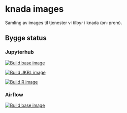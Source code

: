 # knada images

Samling av images til tjenester vi tilbyr i knada (on-prem).

## Bygge status

### Jupyterhub

[![Build base image](https://github.com/navikt/knada-images/actions/workflows/jupyterhub_base_image.yaml/badge.svg)](https://github.com/navikt/knada-images/actions/workflows/jupyterhub_base_image.yaml)

[![Build JKBL image](https://github.com/navikt/knada-images/actions/workflows/jupyterhub_jkbl_image.yaml/badge.svg)](https://github.com/navikt/knada-images/actions/workflows/jupyterhub_jkbl_image.yaml)

[![Build R image](https://github.com/navikt/knada-images/actions/workflows/jupyterhub_r_image.yaml/badge.svg)](https://github.com/navikt/knada-images/actions/workflows/jupyterhub_r_image.yaml)

### Airflow

[![Build base image](https://github.com/navikt/knada-images/actions/workflows/airflow_base_image.yaml/badge.svg)](https://github.com/navikt/knada-images/actions/workflows/airflow_base_image.yaml)
